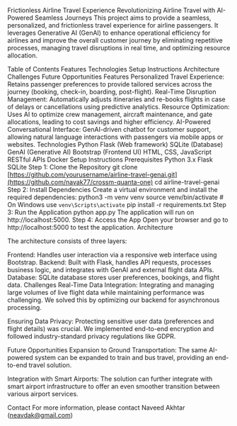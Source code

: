 Frictionless Airline Travel Experience
Revolutionizing Airline Travel with AI-Powered Seamless Journeys
This project aims to provide a seamless, personalized, and frictionless travel experience for airline passengers. It leverages Generative AI (GenAI) to enhance operational efficiency for airlines and improve the overall customer journey by eliminating repetitive processes, managing travel disruptions in real time, and optimizing resource allocation.

Table of Contents
Features
Technologies
Setup Instructions
Architecture
Challenges
Future Opportunities
Features
Personalized Travel Experience:
Retains passenger preferences to provide tailored services across the journey (booking, check-in, boarding, post-flight).
Real-Time Disruption Management:
Automatically adjusts itineraries and re-books flights in case of delays or cancellations using predictive analytics.
Resource Optimization:
Uses AI to optimize crew management, aircraft maintenance, and gate allocations, leading to cost savings and higher efficiency.
AI-Powered Conversational Interface:
GenAI-driven chatbot for customer support, allowing natural language interactions with passengers via mobile apps or websites.
Technologies
Python
Flask (Web framework)
SQLite (Database)
GenAI (Generative AI)
Bootstrap (Frontend UI)
HTML, CSS, JavaScript
RESTful APIs
Docker
Setup Instructions
Prerequisites
Python 3.x
Flask
SQLite
Step 1: Clone the Repository 
git clone [https://github.com/yourusername/airline-travel-genai.git](https://github.com/navak77/crossm-quanta-one)
cd airline-travel-genai
Step 2: Install Dependencies
Create a virtual environment and install the required dependencies:
python3 -m venv venv
source venv/bin/activate  # On Windows use `venv\Scripts\activate`
pip install -r requirements.txt
Step 3: Run the Application
python app.py
The application will run on http://localhost:5000.
Step 4: Access the App
Open your browser and go to http://localhost:5000 to test the application.
Architecture

The architecture consists of three layers:

Frontend: Handles user interaction via a responsive web interface using Bootstrap.
Backend: Built with Flask, handles API requests, processes business logic, and integrates with GenAI and external flight data APIs.
Database: SQLite database stores user preferences, bookings, and flight data.
Challenges
Real-Time Data Integration: Integrating and managing large volumes of live flight data while maintaining performance was challenging. We solved this by optimizing our backend for asynchronous processing.

Ensuring Data Privacy: Protecting sensitive user data (preferences and flight details) was crucial. We implemented end-to-end encryption and followed industry-standard privacy regulations like GDPR.

Future Opportunities
Expansion to Ground Transportation: The same AI-powered system can be expanded to train and bus travel, providing an end-to-end travel solution.

Integration with Smart Airports: The solution can further integrate with smart airport infrastructure to offer an even smoother transition between various airport services.

Contact
For more information, please contact Naveed Akhtar (neavdak@gmail.com)
